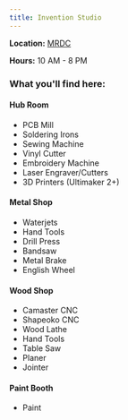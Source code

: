 ```yaml
---
title: Invention Studio
---
```


**Location:** [MRDC](https://goo.gl/maps/AtevmRxqRPp)

**Hours:** 10 AM - 8 PM

### What you'll find here:

#### Hub Room
* PCB Mill
* Soldering Irons
* Sewing Machine
* Vinyl Cutter
* Embroidery Machine
* Laser Engraver/Cutters
* 3D Printers (Ultimaker 2+)
#### Metal Shop
* Waterjets
* Hand Tools
* Drill Press
* Bandsaw
* Metal Brake
* English Wheel
#### Wood Shop
* Camaster CNC
* Shapeoko CNC
* Wood Lathe
* Hand Tools
* Table Saw
* Planer
* Jointer
#### Paint Booth
* Paint
